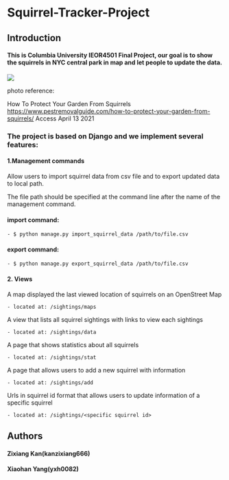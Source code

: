 # Squirrel-Tracker-Project

## Introduction
#### This is Columbia University IEOR4501 Final Project, our goal is to show the squirrels in NYC central park in map and let people to update the data.

![](https://www.pestremovalguide.com/wp-content/uploads/2015/08/squirrel_garden.jpg)

photo reference: 

How To Protect Your Garden From Squirrels
https://www.pestremovalguide.com/how-to-protect-your-garden-from-squirrels/ Access April 13 2021 

### The project is based on Django and we implement several features:


#### 1.Management commands 

Allow users to import squirrel data from csv file and to export updated data to local path.

The file path should be specified at the command line after the name of the management command. 
#### import command:
    - $ python manage.py import_squirrel_data /path/to/file.csv
#### export command:
    - $ python manage.py export_squirrel_data /path/to/file.csv
  
#### 2. Views
A map displayed the last viewed location of squirrels on an OpenStreet Map 
    
    - located at: /sightings/maps 
    
A view that lists all squirrel sightings with links to view each sightings 
    
    - located at: /sightings/data
    
A page that shows statistics about all squirrels
    
    - located at: /sightings/stat 
    
A page that allows users to add a new squirrel with information
    
    - located at: /sightings/add
    
Urls in squirrel id format that allows users to update information of a specific squirrel
    
    - located at: /sightings/<specific squirrel id> 
    
## Authors 
#### Zixiang Kan(kanzixiang666)
#### Xiaohan Yang(yxh0082)

